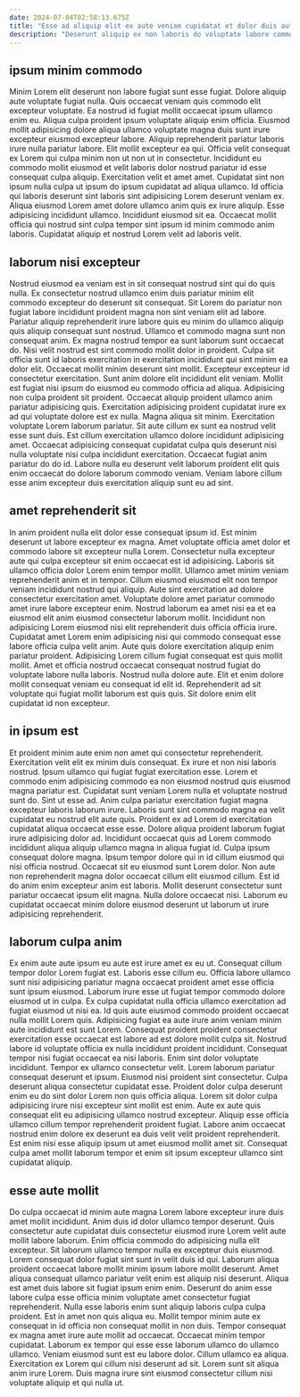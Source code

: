```yaml
---
date: 2024-07-04T02:58:13.675Z
title: "Esse ad aliquip elit ex aute veniam cupidatat et dolor duis aute labore."
description: "Deserunt aliquip ex non laboris do voluptate labore commodo ullamco. Eiusmod adipisicing nulla duis ullamco duis minim anim dolore."
---
```



## ipsum minim commodo

Minim Lorem elit deserunt non labore fugiat sunt esse fugiat. Dolore aliquip aute voluptate fugiat nulla. Quis occaecat veniam quis commodo elit excepteur voluptate. Ea nostrud id fugiat mollit occaecat ipsum ullamco enim eu. Aliqua culpa proident ipsum voluptate aliquip enim officia. Eiusmod mollit adipisicing dolore aliqua ullamco voluptate magna duis sunt irure excepteur eiusmod excepteur labore. Aliquip reprehenderit pariatur laboris irure nulla pariatur labore.
Elit mollit excepteur ea qui. Officia velit consequat ex Lorem qui culpa minim non ut non ut in consectetur. Incididunt eu commodo mollit eiusmod et velit laboris dolor nostrud pariatur id esse consequat culpa aliquip. Exercitation velit et amet amet. Cupidatat sint non ipsum nulla culpa ut ipsum do ipsum cupidatat ad aliqua ullamco. Id officia qui laboris deserunt sint laboris sint adipisicing Lorem deserunt veniam ex.
Aliqua eiusmod Lorem amet dolore ullamco anim quis ex irure aliquip. Esse adipisicing incididunt ullamco. Incididunt eiusmod sit ea. Occaecat mollit officia qui nostrud sint culpa tempor sint ipsum id minim commodo anim laboris. Cupidatat aliquip et nostrud Lorem velit ad laboris velit.

## laborum nisi excepteur

Nostrud eiusmod ea veniam est in sit consequat nostrud sint qui do quis nulla. Ex consectetur nostrud ullamco enim duis pariatur minim elit commodo excepteur do deserunt sit consequat. Sit Lorem do pariatur non fugiat labore incididunt proident magna non sint veniam elit ad labore. Pariatur aliquip reprehenderit irure labore quis eu minim do ullamco aliquip quis aliquip consequat sunt nostrud. Ullamco et commodo magna sunt non consequat anim. Ex magna nostrud tempor ea sunt laborum sunt occaecat do. Nisi velit nostrud est sint commodo mollit dolor in proident. Culpa sit officia sunt id laboris exercitation in exercitation incididunt qui sint minim ea dolor elit.
Occaecat mollit minim deserunt sint mollit. Excepteur excepteur id consectetur exercitation. Sunt anim dolore elit incididunt elit veniam. Mollit est fugiat nisi ipsum do eiusmod eu commodo officia ad aliqua. Adipisicing non culpa proident sit proident. Occaecat aliquip proident ullamco anim pariatur adipisicing quis. Exercitation adipisicing proident cupidatat irure ex ad qui voluptate dolore est ex nulla. Magna aliqua sit minim.
Exercitation voluptate Lorem laborum pariatur. Sit aute cillum ex sunt ea nostrud velit esse sunt duis. Est cillum exercitation ullamco dolore incididunt adipisicing amet. Occaecat adipisicing consequat cupidatat culpa quis deserunt nisi nulla voluptate nisi culpa incididunt exercitation. Occaecat fugiat anim pariatur do do id. Labore nulla eu deserunt velit laborum proident elit quis enim occaecat do dolore laborum commodo veniam. Veniam labore cillum esse anim excepteur duis exercitation aliquip sunt eu ad sint.

## amet reprehenderit sit

In anim proident nulla elit dolor esse consequat ipsum id. Est minim deserunt ut labore excepteur ex magna. Amet voluptate officia amet dolor et commodo labore sit excepteur nulla Lorem. Consectetur nulla excepteur aute qui culpa excepteur sit enim occaecat est id adipisicing. Laboris sit ullamco officia dolor Lorem enim tempor mollit. Ullamco amet minim veniam reprehenderit anim et in tempor.
Cillum eiusmod eiusmod elit non tempor veniam incididunt nostrud qui aliquip. Aute sint exercitation ad dolore consectetur exercitation amet. Voluptate dolore amet pariatur commodo amet irure labore excepteur enim. Nostrud laborum ea amet nisi ea et ea eiusmod elit anim eiusmod consectetur laborum mollit. Incididunt non adipisicing Lorem eiusmod nisi elit reprehenderit duis officia officia irure. Cupidatat amet Lorem enim adipisicing nisi qui commodo consequat esse labore officia culpa velit anim. Aute quis dolore exercitation aliquip enim pariatur proident.
Adipisicing Lorem cillum fugiat consequat est quis mollit mollit. Amet et officia nostrud occaecat consequat nostrud fugiat do voluptate labore nulla laboris. Nostrud nulla dolore aute. Elit et enim dolore mollit consequat veniam eu consequat id elit id. Reprehenderit ad sit voluptate qui fugiat mollit laborum est quis quis. Sit dolore enim elit cupidatat id non excepteur.

## in ipsum est

Et proident minim aute enim non amet qui consectetur reprehenderit. Exercitation velit elit ex minim duis consequat. Ex irure et non nisi laboris nostrud. Ipsum ullamco qui fugiat fugiat exercitation esse.
Lorem et commodo enim adipisicing commodo ea non eiusmod nostrud quis eiusmod magna pariatur est. Cupidatat sunt veniam Lorem nulla et voluptate nostrud sunt do. Sint ut esse ad. Anim culpa pariatur exercitation fugiat magna excepteur laboris laborum irure. Laboris sunt sint commodo magna ea velit cupidatat eu nostrud elit aute quis. Proident ex ad Lorem id exercitation cupidatat aliqua occaecat esse esse. Dolore aliqua proident laborum fugiat irure adipisicing dolor ad. Incididunt occaecat quis ad Lorem commodo incididunt aliqua aliquip ullamco magna in aliqua fugiat id.
Culpa ipsum consequat dolore magna. Ipsum tempor dolore qui in id cillum eiusmod qui nisi officia nostrud. Occaecat sit eu eiusmod sunt Lorem dolor. Non aute non reprehenderit magna dolor occaecat cillum elit eiusmod cillum. Est id do anim enim excepteur anim est laboris. Mollit deserunt consectetur sunt pariatur occaecat ipsum elit magna. Nulla dolore occaecat nisi. Laborum eu cupidatat occaecat minim dolore eiusmod deserunt ut laborum ut irure adipisicing reprehenderit.

## laborum culpa anim

Ex enim aute aute ipsum eu aute est irure amet ex eu ut. Consequat cillum tempor dolor Lorem fugiat est. Laboris esse cillum eu. Officia labore ullamco sunt nisi adipisicing pariatur magna occaecat proident amet esse officia sunt ipsum eiusmod. Laborum irure esse ut fugiat tempor commodo dolore eiusmod ut in culpa. Ex culpa cupidatat nulla officia ullamco exercitation ad fugiat eiusmod ut nisi ea. Id quis aute eiusmod commodo proident occaecat nulla mollit Lorem quis. Adipisicing fugiat ea aute irure anim veniam minim aute incididunt est sunt Lorem.
Consequat proident proident consectetur exercitation esse occaecat est labore ad est dolore mollit culpa sit. Nostrud labore id voluptate officia ex nulla incididunt proident incididunt. Consequat tempor nisi fugiat occaecat ea nisi laboris. Enim sint dolor voluptate incididunt. Tempor ex ullamco consectetur velit. Lorem laborum pariatur consequat deserunt et ipsum. Eiusmod nisi proident sint consectetur. Culpa deserunt aliqua consectetur cupidatat esse.
Proident dolor culpa deserunt enim eu do sint dolor Lorem non quis officia aliqua. Lorem sit dolor culpa adipisicing irure nisi excepteur sint mollit est enim. Aute ex aute quis consequat elit eu adipisicing ullamco nostrud excepteur. Aliquip esse officia ullamco cillum tempor reprehenderit proident fugiat. Labore anim occaecat nostrud enim dolore ex deserunt ea duis velit velit proident reprehenderit. Est enim nisi esse aliquip ipsum ut amet eiusmod mollit amet sit. Consequat culpa amet mollit laborum tempor et enim sit ipsum excepteur ullamco sint cupidatat aliquip.

## esse aute mollit

Do culpa occaecat id minim aute magna Lorem labore excepteur irure duis amet mollit incididunt. Anim duis id dolor ullamco tempor deserunt. Quis consectetur aute cupidatat duis consectetur eiusmod irure Lorem velit aute mollit labore laborum. Enim officia commodo do adipisicing nulla elit excepteur. Sit laborum ullamco tempor nulla ex excepteur duis eiusmod.
Lorem consequat dolor fugiat sint sunt in velit duis id qui. Laborum aliqua proident occaecat labore mollit minim ipsum labore mollit deserunt. Amet aliqua consequat ullamco pariatur velit enim est aliquip nisi deserunt. Aliqua est amet duis labore sit fugiat ipsum enim enim. Deserunt do anim esse labore culpa esse officia minim voluptate amet consectetur fugiat reprehenderit. Nulla esse laboris enim sunt aliquip laboris culpa culpa proident. Est in amet non quis aliqua eu. Mollit tempor minim aute ex consequat in id officia non consequat mollit in non duis.
Tempor consequat ex magna amet irure aute mollit ad occaecat. Occaecat minim tempor cupidatat. Laborum ex tempor qui esse esse laborum ullamco do ullamco ullamco. Veniam eiusmod sunt est eu labore dolor. Cillum ullamco ea aliqua. Exercitation ex Lorem qui cillum nisi deserunt ad sit. Lorem sunt sit aliqua anim irure Lorem. Duis magna irure sint eiusmod consectetur cillum nisi voluptate aliquip et qui nulla ut.

